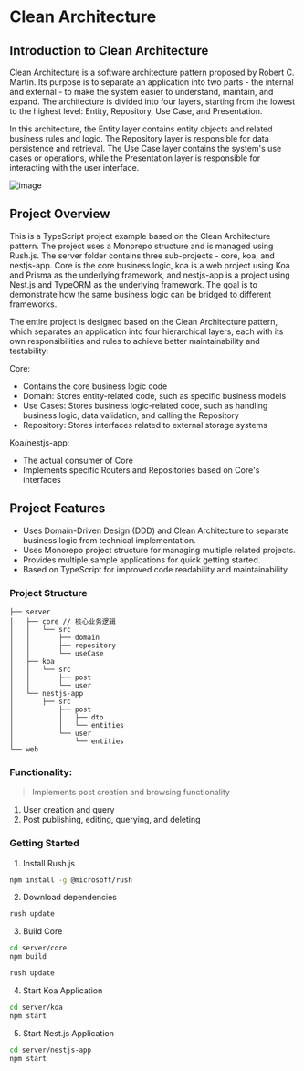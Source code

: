 # Clean Architecture
## Introduction to Clean Architecture
Clean Architecture is a software architecture pattern proposed by Robert C. Martin. Its purpose is to separate an application into two parts - the internal and external - to make the system easier to understand, maintain, and expand. The architecture is divided into four layers, starting from the lowest to the highest level: Entity, Repository, Use Case, and Presentation.

In this architecture, the Entity layer contains entity objects and related business rules and logic. The Repository layer is responsible for data persistence and retrieval. The Use Case layer contains the system's use cases or operations, while the Presentation layer is responsible for interacting with the user interface.


![image](https://lulusir.github.io/clean-js/CleanArchitecture.jpg)
## Project Overview
This is a TypeScript project example based on the Clean Architecture pattern. The project uses a Monorepo structure and is managed using Rush.js. The server folder contains three sub-projects - core, koa, and nestjs-app. Core is the core business logic, koa is a web project using Koa and Prisma as the underlying framework, and nestjs-app is a project using Nest.js and TypeORM as the underlying framework. The goal is to demonstrate how the same business logic can be bridged to different frameworks.

The entire project is designed based on the Clean Architecture pattern, which separates an application into four hierarchical layers, each with its own responsibilities and rules to achieve better maintainability and testability:


Core:
- Contains the core business logic code
- Domain: Stores entity-related code, such as specific business models
- Use Cases: Stores business logic-related code, such as handling business logic, data validation, and calling the Repository
- Repository: Stores interfaces related to external storage systems

Koa/nestjs-app:
- The actual consumer of Core
- Implements specific Routers and Repositories based on Core's interfaces

## Project Features
- Uses Domain-Driven Design (DDD) and Clean Architecture to separate business logic from technical implementation.
- Uses Monorepo project structure for managing multiple related projects.
- Provides multiple sample applications for quick getting started.
- Based on TypeScript for improved code readability and maintainability.

### Project Structure
```
├── server
│   ├── core // 核心业务逻辑
│   │   └── src
│   │       ├── domain
│   │       ├── repository
│   │       └── useCase
│   ├── koa
│   │   └── src
│   │       ├── post
│   │       └── user
│   └── nestjs-app
│       ├── src
│           ├── post
│           │   ├── dto
│           │   └── entities
│           └── user
│               └── entities
└── web
```


### Functionality:
> Implements post creation and browsing functionality
1. User creation and query
2. Post publishing, editing, querying, and deleting


### Getting Started
1. Install Rush.js
```bash
npm install -g @microsoft/rush
```
2. Download dependencies
```bash
rush update
```
3. Build Core
```bash
cd server/core
npm build

rush update
```
4. Start Koa Application
```bash
cd server/koa
npm start
```
5. Start Nest.js Application
```bash
cd server/nestjs-app
npm start
```

